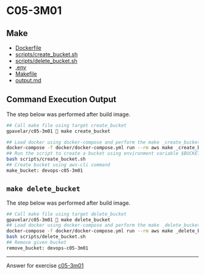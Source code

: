# C05-3M01

## Make
- [Dockerfile](docker/Dockerfile)
- [scripts/create_bucket.sh](scripts/create_bucket.sh)
- [scripts/delete_bucket.sh](scripts/delete_bucket.sh)
- [.env](docker/.env)
- [Makefile](Makefile)
- [output.md](output.md)

## Command Execution Output

The step below was performed after build image.

```bash
## Call make file using target create_bucket
gpavelar/c05-3m01  make create_bucket

## Load docker using docker-compose and perform the make _create_bucket inside service aws that was created using given image.
docker-compose -f docker/docker-compose.yml run --rm aws make _create_bucket
## Run the script to create a bucket using environment variable $BUCKET_NAME
bash scripts/create_bucket.sh
## Create bucket using aws-cli command
make_bucket: devops-c05-3m01
```


## `make delete_bucket`

The step below was performed after build image.

```bash
## Call make file using target delete_bucket
gpavelar/c05-3m01  make delete_bucket
## Load docker using docker-compose and perform the make _delete_bucket_ inside service aws that was created using given image.
docker-compose -f docker/docker-compose.yml run --rm aws make _delete_bucket
bash scripts/delete_bucket.sh
## Remove given bucket
remove_bucket: devops-c05-3m01
```

***
Answer for exercise [c05-3m01](<WIP>)